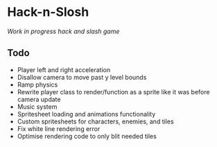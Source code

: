 # Hack-n-Slosh
*Work in progress hack and slash game*

## Todo
* Player left and right acceleration
* Disallow camera to move past y level bounds
* Ramp physics
* Rewrite player class to render/function as a sprite like it was before camera update
* Music system
* Spritesheet loading and animations functionality
* Custom spritesheets for characters, enemies, and tiles
* Fix white line rendering error
* Optimise rendering code to only blit needed tiles

